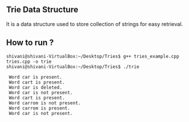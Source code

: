 
## Trie Data Structure

It is a data structure used to store collection of strings for easy retrieval.

## How to run ?

```
shivani@shivani-VirtualBox:~/Desktop/Tries$ g++ tries_example.cpp tries.cpp -o trie
shivani@shivani-VirtualBox:~/Desktop/Tries$ ./trie 

 Word car is present.
 Word cart is present.
 Word car is deleted.
 Word car is not present.
 Word cart is present.
 Word carrom is not present.
 Word carrom is present.
 Word car is not present.

```
